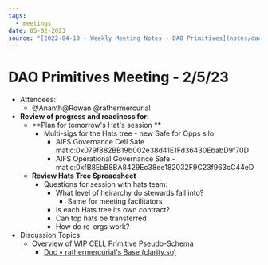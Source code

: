 ```yaml
---
tags:
  - meetings
date: 05-02-2023
source: "[2022-04-19 - Weekly Meeting Notes - DAO Primitives](notes/dao-primitives/primitives-archive/primitives-docs/2022-04-19%20-%20Weekly%20Meeting%20Notes%20-%20DAO%20Primitives.md)"
---
```


# DAO Primitives Meeting - **2/5/23**

- Attendees:
	- @Ananth@Rowan @rathermercurial
- **Review of progress and readiness for:**
	- **Plan for tomorrow's Hat's session **
		- Multi-sigs for the Hats tree - new Safe for Opps silo
			- AIFS Governance Cell Safe matic:0x079f882BB19b002e38d41E1Fd36430EbabD9f70D
			- AIFS Operational Governance Safe - matic:0xfB8EbB8BA8429Ec38ee182032F9C23f963cC44eD
	- **Review Hats Tree Spreadsheet**
		- Questions for session with hats team:
			- What level of heirarchy do stewards fall into?
				- Same for meeting facilitators
			- Is each Hats tree its own contract?
			- Can top hats be transferred
			- How do re-orgs work?
- Discussion Topics:
	- Overview of WIP CELL Primitive Pseudo-Schema
		- [Doc • rathermercurial's Base (clarity.so)](https://app.clarity.so/rathermercurial/docs/a67b4877-9b3a-4633-8fab-8dbba4e3ba1e)